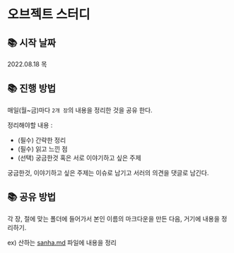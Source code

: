 # 오브젝트 스터디

## 📚 시작 날짜

2022.08.18 목

## 📚 진행 방법

매일(월~금)마다 `2개 장`의 내용을 정리한 것을 공유 한다.

정리해야할 내용 :

- (필수) 간략한 정리
- (필수) 읽고 느낀 점
- (선택) 궁금한것 혹은 서로 이야기하고 싶은 주제

궁금한것, 이야기하고 싶은 주제는 이슈로 남기고 서러의 의견을 댓글로 남긴다.

## 📚 공유 방법

각 장, 절에 맞는 폴더에 들어가서 본인 이름의 마크다운을 만든 다음, 거기에 내용을 정리하기.

ex) 산하는 [sanha.md](http://sanha.md) 파일에 내용을 정리
